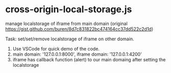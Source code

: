 # cross-origin-local-storage.js
manage localstorage of iframe from main domain  (original https://gist.github.com/buren/8d7c831822bc474164cc37dd522c2d1d)

Task: set/set/remove localstorage of iframe on other domain.

1. Use VSCode for quick demo of the code.
2. main domain: '127.0.0.1:8000', iframe domain: '127.0.0.1:4200'
3. iframe has callback function (alert) to our main domaing after setting the localstorage
